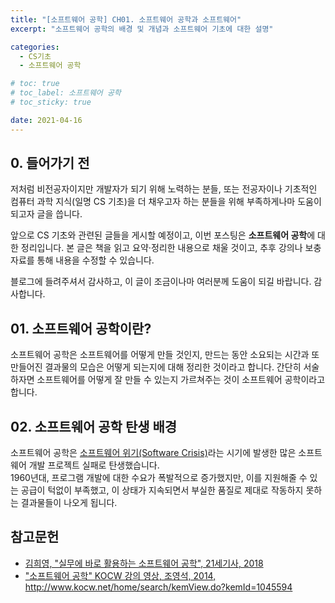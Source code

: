```yaml
---
title: "[소프트웨어 공학] CH01. 소프트웨어 공학과 소프트웨어"
excerpt: "소프트웨어 공학의 배경 및 개념과 소프트웨어 기초에 대한 설명"

categories:
  - CS기초
  - 소프트웨어 공학

# toc: true
# toc_label: 소프트웨어 공학
# toc_sticky: true

date: 2021-04-16
---
```


## 0. 들어가기 전
저처럼 비전공자이지만 개발자가 되기 위해 노력하는 분들, 또는 전공자이나 기초적인 컴퓨터 과학 지식(일명 CS 기초)을 더 채우고자 하는 분들을 위해 부족하게나마 도움이 되고자 글을 씁니다.

앞으로 CS 기초와 관련된 글들을 게시할 예정이고, 이번 포스팅은 **소프트웨어 공학**에 대한 정리입니다. 본 글은 책을 읽고 요약·정리한 내용으로 채울 것이고, 추후 강의나 보충 자료를 통해 내용을 수정할 수 있습니다.

블로그에 들려주셔서 감사하고, 이 글이 조금이나마 여러분께 도움이 되길 바랍니다.
감사합니다.

## 01. 소프트웨어 공학이란?
소프트웨어 공학은 소프트웨어를 어떻게 만들 것인지, 만드는 동안 소요되는 시간과 또 만들어진 결과물의 모습은 어떻게 되는지에 대해 정리한 것이라고 합니다.
간단히 서술하자면 소프트웨어를 어떻게 잘 만들 수 있는지 가르쳐주는 것이 소프트웨어 공학이라고 합니다.

## 02. 소프트웨어 공학 탄생 배경
소프트웨어 공학은 <a href="https://ko.wikipedia.org/wiki/%EC%86%8C%ED%94%84%ED%8A%B8%EC%9B%A8%EC%96%B4_%EC%9C%84%EA%B8%B0" target="_blank">소프트웨어 위기(Software Crisis)</a>라는 시기에 발생한 많은 소프트웨어 개발 프로젝트 실패로 탄생했습니다.  
1960년대, 프로그램 개발에 대한 수요가 폭발적으로 증가했지만, 이를 지원해줄 수 있는 공급이 턱없이 부족했고, 이 상태가 지속되면서 부실한 품질로 제대로 작동하지 못하는 결과물들이 나오게 됩니다. 

## 참고문헌
* <a href="http://www.kyobobook.co.kr/product/detailViewKor.laf?ejkGb=KOR&mallGb=KOR&barcode=9788984687448" target="_blank">김희영, "실무에 바로 활용하는 소프트웨어 공학", 21세기사, 2018</a>
* <a href="http://www.kocw.net/home/search/kemView.do?kemId=1045594" target="_blank">"소프트웨어 공학" KOCW 강의 영상, 조영석, 2014, http://www.kocw.net/home/search/kemView.do?kemId=1045594</a>